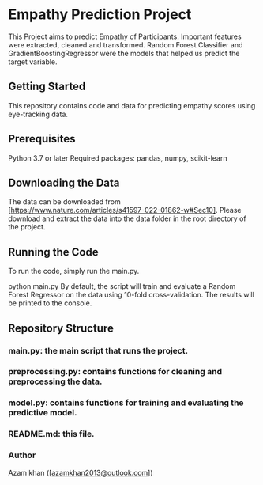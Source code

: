 # Empathy Prediction Project
This Project aims to predict Empathy of Participants. Important features were extracted, cleaned and transformed. Random Forest Classifier and GradientBoostingRegressor were the models that helped us predict the target variable.


## Getting Started
This repository contains code and data for predicting empathy scores using eye-tracking data.

## Prerequisites
Python 3.7 or later
Required packages: pandas, numpy, scikit-learn
## Downloading the Data
The data can be downloaded from [https://www.nature.com/articles/s41597-022-01862-w#Sec10]. Please download and extract the data into the data folder in the root directory of the project.

## Running the Code
To run the code, simply run the main.py.


python main.py
By default, the script will train and evaluate a Random Forest Regressor on the data using 10-fold cross-validation. The results will be printed to the console.

## Repository Structure
### main.py: the main script that runs the project.
### preprocessing.py: contains functions for cleaning and preprocessing the data.
### model.py: contains functions for training and evaluating the predictive model.
### README.md: this file.
### Author
Azam khan ([azamkhan2013@outlook.com])
